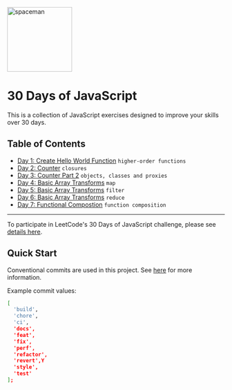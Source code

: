 <img alt="spaceman" src="https://user-images.githubusercontent.com/2040040/236575714-83c35e9a-0529-4e39-a8dc-ba15e1af65b5.svg" width="150">

# 30 Days of JavaScript

This is a collection of JavaScript exercises designed to improve your skills over 30 days.

## Table of Contents

- [Day 1: Create Hello World Function](src/day1/README.md) `higher-order functions`
- [Day 2: Counter](src/day2/README.md) `closures`
- [Day 3: Counter Part 2](src/day3/README.md) `objects, classes and proxies`
- [Day 4: Basic Array Transforms](src/day4/README.md) `map`
- [Day 5: Basic Array Transforms](src/day5/README.md) `filter`
- [Day 6: Basic Array Transforms](src/day6/README.md) `reduce`
- [Day 7: Functional Compostion](src/day7/README.md) `function composition`

---

To participate in LeetCode's 30 Days of JavaScript challenge, please see [details here](https://leetcode.com/discuss/study-guide/3458761/30-Days-of-LC-JavaScript-Challenge).

## Quick Start

Conventional commits are used in this project. See [here](https://github.com/conventional-changelog/commitlint/tree/master/%40commitlint/config-conventional) for more information.

Example commit values:

```bash
[
  'build',
  'chore',
  'ci',
  'docs',
  'feat',
  'fix',
  'perf',
  'refactor',
  'revert',Y
  'style',
  'test'
];
```
